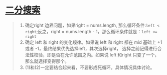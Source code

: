 # [二分搜索](src/binarySearch)
>1. 确定right 边界问题，如果right = nums.length, 那么循环条件:`left < right`;反之，right = nums.length - 1，那么循环条件就是：`left <= right`
>2. 确定 left 和 right 的变化规律。如果说 left 和 right 都在 mid 基础上 +1 或者 -1，最终结果优先选择left，其次选择right，
> 选择之前记得进行合法性校验，即是否在允许范围之内。如果说 left 和right 只变了一个，那么就选择变得那个。
>3. (1)和(2)一定要结合起来看，不要形成死循环。具体情况具体讨论。